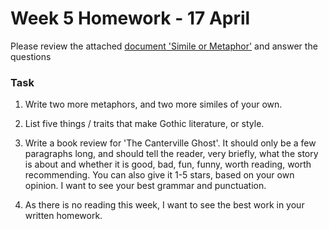 # Week 5 Homework - 17 April

Please review the attached [document 'Simile or Metaphor'](Simile%20or%20Metaphor.docx) and answer the questions

### Task

1. Write two more metaphors, and two more similes of your own.

2. List five things / traits that make Gothic literature, or style.

3. Write a book review for 'The Canterville Ghost'. It should only be a few paragraphs long, and should tell the reader, very briefly, what the story is about and whether it is good, bad, fun, funny, worth reading, worth recommending. You can also give it 1-5 stars, based on your own opinion. I want to see your best grammar and punctuation.

4. As there is no reading this week, I want to see the best work in your written homework.